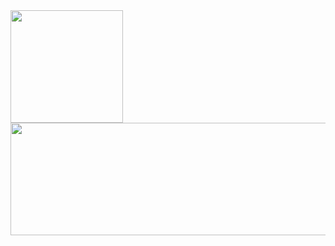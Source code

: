 <div>
<a href="https://github.com/juunioor">
<img loading="lazy" height="180em" src="https://github-readme-stats.vercel.app/api/top-langs/?username=juunioor&layout=compact&langs_count=7&theme=github_dark"/>     
<img loading="lazy" height="180em" width="530em" src="https://github-readme-stats.vercel.app/api?username=juunioor&show_icons=true&theme=github_dark&include_all_commits=true&count_private=true"/>
</div>
